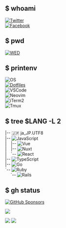 ## $ whoami

[![Twitter](https://img.shields.io/badge/SNS-Twitter-1DA1F2?style=flat-square&logo=twitter&logoColor=white)](https://twitter.com/708yasuda)  
[![Facebook](https://img.shields.io/badge/SNS-Facebook-1877F2?style=flat-square&logo=facebook&logoColor=white)](https://www.facebook.com/naoya.yasuda.50)

## $ pwd

[![WED](https://img.shields.io/badge/Company-WED-D2D2C6?style=flat-square&logo=pinboard&logoColor=white)](https://github.com/wedinc)

## $ printenv

![OS](https://img.shields.io/badge/OS-macOS-informational?style=flat-square&logo=apple&logoColor=white)  
[![Dotfiles](https://img.shields.io/badge/Setup-Dotfiles-informational?style=flat-square&logo=files&logoColor=white)](https://github.com/br3ndonland/dotfiles)  
![VSCode](https://img.shields.io/badge/Editor-VSCode-007ACC?style=flat-square&logo=visual-studio-code&logoColor=white)  
![Neovim](https://img.shields.io/badge/Editor-Neovim-57A143?style=flat-square&logo=neovim&logoColor=white)  
![iTerm2](https://img.shields.io/badge/Terminal-iTerm2-000000?style=flat-square&logo=iterm2&logoColor=white)  
![Tmux](https://img.shields.io/badge/Terminal-Tmux-1BB91F?style=flat-square&logo=tmux&logoColor=white)  

## $ tree $LANG -L 2
|-- 🇯🇵 ja_JP.UTF8  
|-- ![JavaScript](https://img.shields.io/badge/JavaScript-F7DF1E?style=flat-square&logo=javascript&logoColor=white)  
|&emsp;|-- ![Vue](https://img.shields.io/badge/Vue-4FC08D?style=flat-square&logo=vue.js&logoColor=white)  
|&emsp;|-- ![Nuxt](https://img.shields.io/badge/Nuxt-00DC82?style=flat-square&logo=nuxt.js&logoColor=white)  
|&emsp;\`-- ![React](https://img.shields.io/badge/React-61DAFB?style=flat-square&logo=react&logoColor=white)  
|-- ![TypeScript](https://img.shields.io/badge/TypeScript-3178C6?style=flat-square&logo=typescript&logoColor=white)  
|-- ![Go](https://img.shields.io/badge/Go-00ADD8?style=flat-square&logo=go&logoColor=white)  
\`-- ![Ruby](https://img.shields.io/badge/Ruby-CC342D?style=flat-square&logo=ruby&logoColor=white)  
&nbsp;&emsp;\`-- ![Rails](https://img.shields.io/badge/Rails-CC0000?style=flat-square&logo=ruby-on-rails&logoColor=white)  

## $ gh status

[![GitHub Sponsors](https://img.shields.io/badge/GitHub%20Sponsors-Nuxt-EA4AAA?style=flat-square&logo=github-sponsors&logoColor=white)](https://github.com/nuxt)

<!-- <img src="https://github-readme-stats.vercel.app/api?username=yasudanaoya&count_private=true&theme=vue-dark&hide_title=true&show_icons=true" alt="github stats for yasudanaoya">
 -->
[![](https://raw.githubusercontent.com/yasudanaoya/yasudanaoya/master/profile-summary-card-output/monokai/0-profile-details.svg)](https://github.com/vn7n24fzkq/github-profile-summary-cards)
<!-- [![](https://raw.githubusercontent.com/yasudanaoya/yasudanaoya/master/profile-summary-card-output/monokai/1-repos-per-language.svg)](https://github.com/vn7n24fzkq/github-profile-summary-cards) -->
[![](https://raw.githubusercontent.com/yasudanaoya/yasudanaoya/master/profile-summary-card-output/monokai/2-most-commit-language.svg)](https://github.com/vn7n24fzkq/github-profile-summary-cards)
[![](https://raw.githubusercontent.com/yasudanaoya/yasudanaoya/master/profile-summary-card-output/monokai/4-productive-time.svg)](https://github.com/vn7n24fzkq/github-profile-summary-cards)
<!-- [![](https://raw.githubusercontent.com/yasudanaoya/yasudanaoya/master/profile-summary-card-output/monokai/3-stats.svg)](https://github.com/vn7n24fzkq/github-profile-summary-cards) -->
